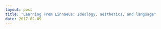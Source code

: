 ```yaml
---
layout: post
title: "Learning From Linnaeus: Ideology, aesthetics, and language"
date: 2017-02-09
---
```

